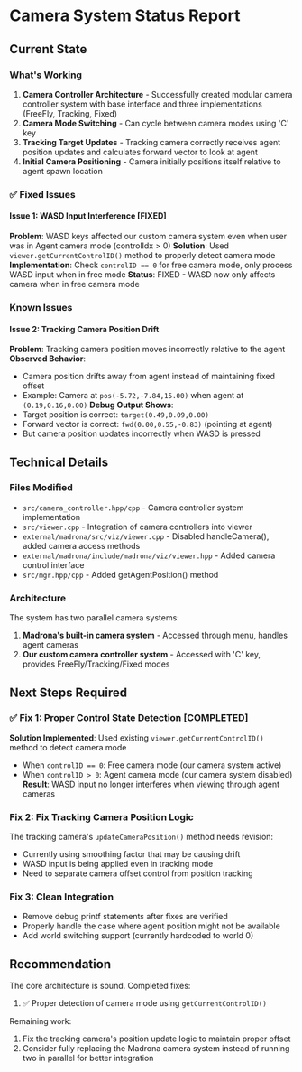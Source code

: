 # Camera System Status Report

## Current State

### What's Working
1. **Camera Controller Architecture** - Successfully created modular camera controller system with base interface and three implementations (FreeFly, Tracking, Fixed)
2. **Camera Mode Switching** - Can cycle between camera modes using 'C' key
3. **Tracking Target Updates** - Tracking camera correctly receives agent position updates and calculates forward vector to look at agent
4. **Initial Camera Positioning** - Camera initially positions itself relative to agent spawn location

### ✅ Fixed Issues

#### Issue 1: WASD Input Interference [FIXED]
**Problem**: WASD keys affected our custom camera system even when user was in Agent camera mode (controlIdx > 0)
**Solution**: Used `viewer.getCurrentControlID()` method to properly detect camera mode
**Implementation**: Check `controlID == 0` for free camera mode, only process WASD input when in free mode
**Status**: FIXED - WASD now only affects camera when in free camera mode

### Known Issues

#### Issue 2: Tracking Camera Position Drift
**Problem**: Tracking camera position moves incorrectly relative to the agent
**Observed Behavior**: 
- Camera position drifts away from agent instead of maintaining fixed offset
- Example: Camera at `pos(-5.72,-7.84,15.00)` when agent at `(0.19,0.16,0.00)`
**Debug Output Shows**:
- Target position is correct: `target(0.49,0.09,0.00)`
- Forward vector is correct: `fwd(0.00,0.55,-0.83)` (pointing at agent)
- But camera position updates incorrectly when WASD is pressed

## Technical Details

### Files Modified
- `src/camera_controller.hpp/cpp` - Camera controller system implementation
- `src/viewer.cpp` - Integration of camera controllers into viewer
- `external/madrona/src/viz/viewer.cpp` - Disabled handleCamera(), added camera access methods
- `external/madrona/include/madrona/viz/viewer.hpp` - Added camera control interface
- `src/mgr.hpp/cpp` - Added getAgentPosition() method

### Architecture
The system has two parallel camera systems:
1. **Madrona's built-in camera system** - Accessed through menu, handles agent cameras
2. **Our custom camera controller system** - Accessed with 'C' key, provides FreeFly/Tracking/Fixed modes

## Next Steps Required

### ✅ Fix 1: Proper Control State Detection [COMPLETED]
**Solution Implemented**: Used existing `viewer.getCurrentControlID()` method to detect camera mode
- When `controlID == 0`: Free camera mode (our camera system active)
- When `controlID > 0`: Agent camera mode (our camera system disabled)
**Result**: WASD input no longer interferes when viewing through agent cameras

### Fix 2: Fix Tracking Camera Position Logic
The tracking camera's `updateCameraPosition()` method needs revision:
- Currently using smoothing factor that may be causing drift
- WASD input is being applied even in tracking mode
- Need to separate camera offset control from position tracking

### Fix 3: Clean Integration
- Remove debug printf statements after fixes are verified
- Properly handle the case where agent position might not be available
- Add world switching support (currently hardcoded to world 0)

## Recommendation
The core architecture is sound. Completed fixes:
1. ✅ Proper detection of camera mode using `getCurrentControlID()`

Remaining work:
1. Fix the tracking camera's position update logic to maintain proper offset
2. Consider fully replacing the Madrona camera system instead of running two in parallel for better integration
